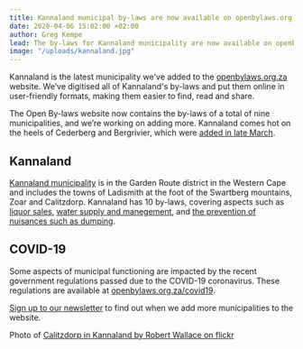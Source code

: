 ```yaml
---
title: Kannaland municipal by-laws are now available on openbylaws.org.za
date: 2020-04-06 15:02:00 +02:00
author: Greg Kempe
lead: The by-laws for Kannaland municipality are now available on openbylaws.org.za.
image: "/uploads/kannaland.jpg"
---
```


Kannaland is the latest municipality we've added to the [openbylaws.org.za](https://openbylaws.org.za) website. We’ve digitised all of Kannaland's by-laws and put them online in user-friendly formats, making them easier to find, read and share.

The Open By-laws website now contains the by-laws of a total of nine municipalities, and we’re working on adding more. Kannaland comes hot on the heels of Cederberg and Bergrivier, which were [added in late March](https://laws.africa/2020/03/24/bergrivier-and-cederberg-by-laws.html).

## Kannaland

[Kannaland municipality](https://openbylaws.org.za/za-wc041/eng/) is in the Garden Route district in the Western Cape and includes the towns of Ladismith at the foot of the Swartberg mountains, Zoar and Calitzdorp. Kannaland has 10 by-laws, covering aspects such as [liquor sales](https://openbylaws.org.za/za-wc041/act/by-law/2013/liquor-trading-days-and-hours/eng/), [water supply and manegement](https://openbylaws.org.za/za-wc041/act/by-law/2003/water/eng/),  and [the prevention of nuisances such as dumping](https://openbylaws.org.za/za-wc041/act/by-law/2003/prevention-of-nuisances/eng/).

## COVID-19

Some aspects of municipal functioning are impacted by the recent government regulations passed due to the COVID-19 coronavirus. These regulations are available at [openbylaws.org.za/covid19](https://openbylaws.org.za/covid19).

[Sign up to our newsletter](https://africa.us19.list-manage.com/subscribe/post?u=60b61dad66a60a0c85266a68c&id=098ca0e4c8) to find out when we add more municipalities to the website.

Photo of [Calitzdorp in Kannaland by Robert Wallace on flickr](https://www.flickr.com/photos/robwallace/2249636397)
